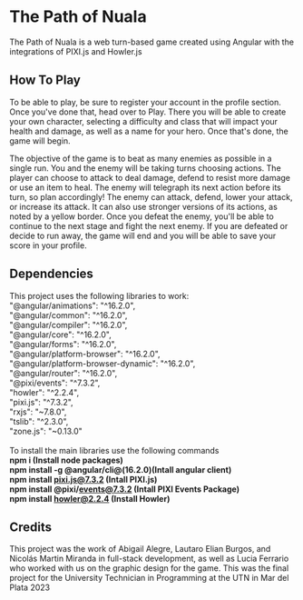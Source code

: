 # The Path of Nuala
The Path of Nuala is a web turn-based game created using Angular with the integrations of PIXI.js and Howler.js

## How To Play
To be able to play, be sure to register your account in the profile section.
Once you've done that, head over to Play.
There you will be able to create your own character, selecting a difficulty and class that will impact your health and damage, as well as a name for your hero.
Once that's done, the game will begin.

The objective of the game is to beat as many enemies as possible in a single run. You and the enemy will be taking turns choosing actions.
The player can choose to attack to deal damage, defend to resist more damage or use an item to heal.
The enemy will telegraph its next action before its turn, so plan accordingly!
The enemy can attack, defend, lower your attack, or increase its attack. It can also use stronger versions of its actions, as noted by a yellow border.
Once you defeat the enemy, you'll be able to continue to the next stage and fight the next enemy.
If you are defeated or decide to run away, the game will end and you will be able to save your score in your profile.

## Dependencies
This project uses the following libraries to work:
    </br>"@angular/animations": "^16.2.0",
    </br>"@angular/common": "^16.2.0",
    </br>"@angular/compiler": "^16.2.0",
    </br>"@angular/core": "^16.2.0",
    </br>"@angular/forms": "^16.2.0",
    </br>"@angular/platform-browser": "^16.2.0",
    </br>"@angular/platform-browser-dynamic": "^16.2.0",
    </br>"@angular/router": "^16.2.0",
    </br>"@pixi/events": "^7.3.2",
    </br>"howler": "^2.2.4",
    </br>"pixi.js": "^7.3.2",
    </br>"rxjs": "~7.8.0",
    </br>"tslib": "^2.3.0",
    </br>"zone.js": "~0.13.0"
    </br></br>
To install the main libraries use the following commands </br>
**npm i (Install node packages)</br>**
**npm install -g @angular/cli@(16.2.0)(Intall angular client)</br>**
**npm install pixi.js@7.3.2 (Intall PIXI.js)</br>**
**npm install @pixi/events@7.3.2 (Intall PIXI Events Package)</br>**
**npm install howler@2.2.4 (Install Howler)</br>**



## Credits
This project was the work of Abigail Alegre, Lautaro Elian Burgos, and Nicolás Martin Miranda in full-stack development, as well as Lucia Ferrario who worked with us on the graphic design for the game.
This was the final project for the University Technician in Programming at the UTN in Mar del Plata 2023
